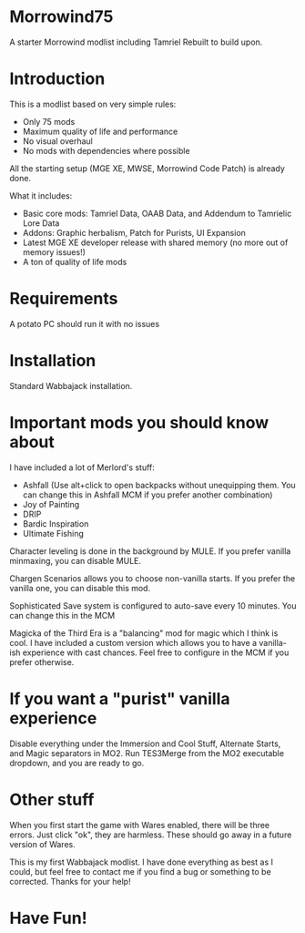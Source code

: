 # Morrowind75
A starter Morrowind modlist including Tamriel Rebuilt to build upon.

# Introduction
This is a modlist based on very simple rules:
- Only 75 mods
- Maximum quality of life and performance
- No visual overhaul
- No mods with dependencies where possible

All the starting setup (MGE XE, MWSE, Morrowind Code Patch) is already done.

What it includes:
- Basic core mods: Tamriel Data, OAAB Data, and Addendum to Tamrielic Lore Data
- Addons: Graphic herbalism, Patch for Purists, UI Expansion
- Latest MGE XE developer release with shared memory (no more out of memory issues!)
- A ton of quality of life mods

# Requirements
A potato PC should run it with no issues

# Installation
Standard Wabbajack installation.

# Important mods you should know about
I have included a lot of Merlord's stuff:
- Ashfall (Use alt+click to open backpacks without unequipping them. You can change this in Ashfall MCM if you prefer another combination)
- Joy of Painting
- DRIP
- Bardic Inspiration
- Ultimate Fishing

Character leveling is done in the background by MULE. If you prefer vanilla minmaxing, you can disable MULE.

Chargen Scenarios allows you to choose non-vanilla starts. If you prefer the vanilla one, you can disable this mod.

Sophisticated Save system is configured to auto-save every 10 minutes. You can change this in the MCM

Magicka of the Third Era is a "balancing" mod for magic which I think is cool. I have included a custom version which allows you to have a vanilla-ish experience with cast chances. Feel free to configure in the MCM if you prefer otherwise.

# If you want a "purist" vanilla experience
Disable everything under the Immersion and Cool Stuff, Alternate Starts, and Magic separators in MO2. Run TES3Merge from the MO2 executable dropdown, and you are ready to go.

# Other stuff
When you first start the game with Wares enabled, there will be three errors. Just click "ok", they are harmless. These should go away in a future version of Wares.

This is my first Wabbajack modlist. I have done everything as best as I could, but feel free to contact me if you find a bug or something to be corrected. Thanks for your help!

# Have Fun!
